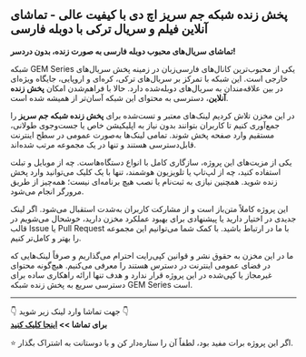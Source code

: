 ## پخش زنده شبکه جم سریز اچ دی با کیفیت عالی - تماشای آنلاین فیلم و سریال ترکی با دوبله فارسی

**تماشای سریال‌های محبوب دوبله فارسی به صورت زنده، بدون دردسر!**

شبکه GEM Series یکی از محبوب‌ترین کانال‌های فارسی‌زبان در زمینه پخش سریال‌های خارجی است. این شبکه با تمرکز بر سریال‌های ترکی، کره‌ای و اروپایی، جایگاه ویژه‌ای در بین علاقه‌مندان به سریال‌های دوبله‌شده دارد. حالا با فراهم‌شدن امکان **پخش زنده آنلاین**، دسترسی به محتوای این شبکه آسان‌تر از همیشه شده است.

در این مخزن تلاش کردیم لینک‌های معتبر و تست‌شده برای **پخش زنده شبکه جم سریز** را جمع‌آوری کنیم تا کاربران بتوانند بدون نیاز به اپلیکیشن خاص یا جست‌وجوی طولانی، مستقیم وارد صفحه پخش شوند. تمامی لینک‌ها به‌صورت عمومی در سطح اینترنت قابل‌دسترسی هستند و تنها در یک مجموعه مرتب شده‌اند.

یکی از مزیت‌های این پروژه، سازگاری کامل با انواع دستگاه‌هاست. چه از موبایل و تبلت استفاده کنید، چه از لپ‌تاپ یا تلویزیون هوشمند، تنها با یک کلیک می‌توانید وارد پخش زنده شوید. همچنین نیازی به ثبت‌نام یا نصب هیچ برنامه‌ای نیست؛ همه‌چیز از طریق مرورگر انجام می‌شود.

این پروژه کاملاً متن‌باز است و از مشارکت کاربران به‌شدت استقبال می‌شود. اگر لینک جدیدی در اختیار دارید یا پیشنهادی برای بهبود عملکرد مخزن دارید، خوشحال می‌شویم در قالب Issue یا Pull Request با ما در ارتباط باشید. با کمک شما می‌توانیم این مجموعه را بهتر و کامل‌تر کنیم.

ما در این مخزن به حقوق نشر و قوانین کپی‌رایت احترام می‌گذاریم و صرفاً لینک‌هایی که در فضای عمومی اینترنت در دسترس هستند را معرفی می‌کنیم. هیچ‌گونه محتوای غیرمجاز یا کپی‌شده در این پروژه قرار ندارد و هدف تنها ارائه راهکاری ساده برای دسترسی سریع به پخش زنده شبکه GEM Series است.

---

👇 جهت تماشا وارد لینک زیر شوید 👇  
**برای تماشا >> [اینجا کلیک کنید](https://netfonix.com/gem-group-a-great-platform-for-watching-turkish-movies-and-series/)**

⭐️ اگر این پروژه برات مفید بود، لطفاً آن را ستاره‌دار کن و با دوستانت به اشتراک بگذار.
